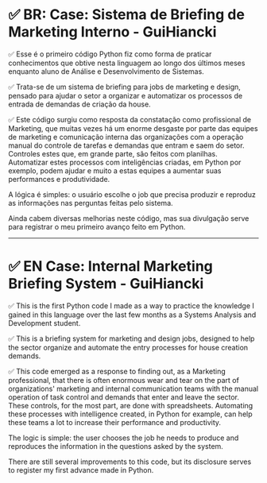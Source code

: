 # ✅ BR: Case: Sistema de Briefing de Marketing Interno - GuiHiancki

✅ Esse é o primeiro código Python fiz como forma de praticar conhecimentos que obtive nesta linguagem ao longo dos últimos meses enquanto aluno de Análise e Desenvolvimento de Sistemas. 

✅ Trata-se de um sistema de briefing para jobs de marketing e design, pensado para ajudar o setor a organizar e automatizar os processos de entrada de demandas de criação da house. 

✅ Este código surgiu como resposta da constatação como profissional de Marketing, que muitas vezes há um enorme desgaste por parte das equipes de marketing e comunicação interna das organizações com a operação manual do controle de tarefas e demandas que entram e saem do setor. Controles estes que, em grande parte, são feitos com planilhas. Automatizar estes processos com inteligências criadas, em Python por exemplo, podem ajudar e muito a estas equipes a aumentar suas performances e produtividade. 

A lógica é simples: o usuário escolhe o job que precisa produzir e reproduz as informações nas perguntas feitas pelo sistema. 

Ainda cabem diversas melhorias neste código, mas sua divulgação serve para registrar o meu primeiro avanço feito em Python. 

-----------------------

# ✅ EN Case: Internal Marketing Briefing System - GuiHiancki

✅ This is the first Python code I made as a way to practice the knowledge I gained in this language over the last few months as a Systems Analysis and Development student.

✅ This is a briefing system for marketing and design jobs, designed to help the sector organize and automate the entry processes for house creation demands.

✅ This code emerged as a response to finding out, as a Marketing professional, that there is often enormous wear and tear on the part of organizations' marketing and internal communication teams with the manual operation of task control and demands that enter and leave the sector. These controls, for the most part, are done with spreadsheets. Automating these processes with intelligence created, in Python for example, can help these teams a lot to increase their performance and productivity.

The logic is simple: the user chooses the job he needs to produce and reproduces the information in the questions asked by the system.

There are still several improvements to this code, but its disclosure serves to register my first advance made in Python.

